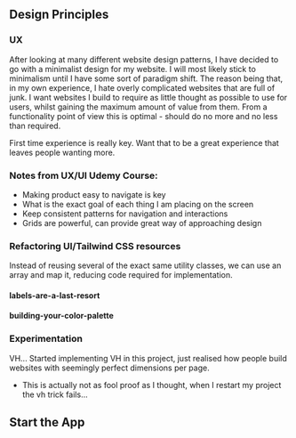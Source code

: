 ## Design Principles

### UX
After looking at many different website design patterns, I have decided to go with a minimalist design for my website. I will most likely stick to minimalism until I have some sort of paradigm shift. The reason being that, in my own experience, I hate overly complicated websites that are full of junk. I want websites I build to require as little thought as possible to use for users, whilst gaining the maximum amount of value from them. From a functionality point of view this is optimal - should do no more and no less than required. 

First time experience is really key. Want that to be a great experience that leaves people wanting more.

### Notes from UX/UI Udemy Course:
- Making product easy to navigate is key
- What is the exact goal of each thing I am placing on the screen
- Keep consistent patterns for navigation and interactions
- Grids are powerful, can provide great way of approaching design

### Refactoring UI/Tailwind CSS resources

Instead of reusing several of the exact same utility classes, we can use an array and map it, reducing code required for implementation.

#### labels-are-a-last-resort
#### building-your-color-palette

### Experimentation

VH... Started implementing VH in this project, just realised how people build websites with seemingly perfect dimensions per page.
- This is actually not as fool proof as I thought, when I restart my project the vh trick fails...

## Start the App

